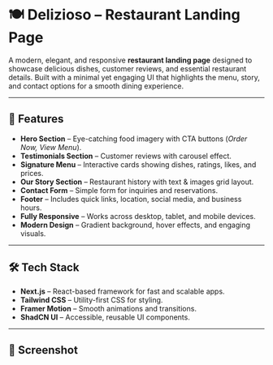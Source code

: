 # 🍽️ Delizioso – Restaurant Landing Page  

A modern, elegant, and responsive **restaurant landing page** designed to showcase delicious dishes, customer reviews, and essential restaurant details. Built with a minimal yet engaging UI that highlights the menu, story, and contact options for a smooth dining experience.  

---

## 🚀 Features  

- **Hero Section** – Eye-catching food imagery with CTA buttons (*Order Now, View Menu*).  
- **Testimonials Section** – Customer reviews with carousel effect.  
- **Signature Menu** – Interactive cards showing dishes, ratings, likes, and prices.  
- **Our Story Section** – Restaurant history with text & images grid layout.  
- **Contact Form** – Simple form for inquiries and reservations.  
- **Footer** – Includes quick links, location, social media, and business hours.  
- **Fully Responsive** – Works across desktop, tablet, and mobile devices.  
- **Modern Design** – Gradient background, hover effects, and engaging visuals.  

---

## 🛠️ Tech Stack  

- **Next.js** – React-based framework for fast and scalable apps.  
- **Tailwind CSS** – Utility-first CSS for styling.  
- **Framer Motion** – Smooth animations and transitions.  
- **ShadCN UI** – Accessible, reusable UI components.  

---

## 📂 Screenshot 

